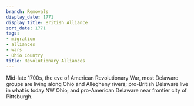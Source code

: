 ```yaml
---
branch: Removals
display_date: 1771
display_title: British Alliance
sort_date: 1771
tags:
- migration
- alliances
- wars
- Ohio Country
title: Revolutionary Alliances
---
```


Mid-late 1700s, the eve of American Revolutionary War, most Delaware groups are living along Ohio and Allegheny rivers; pro-British Delaware live in what is today NW Ohio, and pro-American Delaware near frontier city of Pittsburgh.